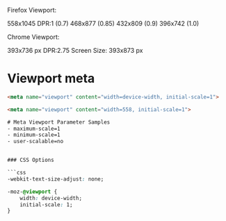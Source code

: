 Firefox Viewport:

558x1045 DPR:1 (0.7)
468x877 (0.85)
432x809 (0.9)
396x742 (1.0)

Chrome Viewport:

393x736 px DPR:2.75
Screen Size: 393x873 px
# Viewport meta

```html
<meta name="viewport" content="width=device-width, initial-scale=1">
```

```html
<meta name="viewport" content="width=558, initial-scale=1">
```

```css
# Meta Viewport Parameter Samples
- maximum-scale=1
- minimum-scale=1
- user-scalable=no


### CSS Options

```css
-webkit-text-size-adjust: none;
```

```css
-moz-@viewport {
	width: device-width;
	initial-scale: 1;
}
```